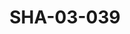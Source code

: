 ---
pid: SHA-03-039
title: SHA-03-039
language: en
collection: Sharhabil Ahmed
original_label: 
rights: Sharhabil Ahmed
location_of_original: Sharhabil Ahmed
photographer_or_studio: Sudanese Ministry of Information
scanned_from: photograph 16.5 by 21.4
_date: '1960'
location: Kadaru
description: First band of Sharhabil Ahmed Kamil Hussain Hassan Basler and Muhammad
  Osman Ahmed Daoud. You can also see Abdel Gadir commander of the Police band
additional_notes: First performance of a jazz song
permission_display: 'yes'
on_server: 'no'
on_website: 'no'
permalink: /photopages/en/SHA-03-039.html
layout: photo-page
---